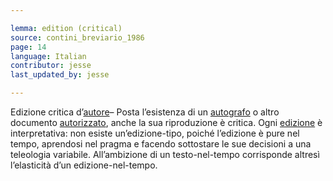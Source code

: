 ```yaml
---

lemma: edition (critical)
source: contini_breviario_1986
page: 14
language: Italian
contributor: jesse
last_updated_by: jesse

---
```

Edizione critica d’[autore](author.html)– Posta l’esistenza di un [autografo](original.html) o altro documento [autorizzato](authorization.html), anche la sua riproduzione è critica. Ogni [edizione](editionDocumentary.html) è interpretativa: non esiste un’edizione-tipo, poiché l’edizione è pure nel tempo, aprendosi nel pragma e facendo sottostare le sue decisioni a una teleologia variabile. All’ambizione di un testo-nel-tempo corrisponde altresì l’elasticità d’un edizione-nel-tempo.

